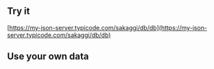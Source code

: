 ## Try it

[https://my-json-server.typicode.com/sakaggi/db/db](https://my-json-server.typicode.com/sakaggi/db/db)

## Use your own data

<!-- Fork it and change `db.json` values or create a repo with a `db.json` file. -->
